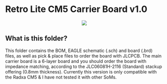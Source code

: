 # Retro Lite CM5 Carrier Board v1.0 

<p align="center">
   <img src="https://i,imgur.com/0A3Rhk7.png"/>
</p>

## What is this folder?
This folder contains the BOM, EAGLE schematic (.sch) and board (.brd) files, as well as pick & place files to order the board with JLCPCB.
The main carrier board is a 6-layer board and you should order the board with impedance matching, according to the JLC06081H-2116 (Standard) stackup offering (0.8mm thickness). 
Currently this version is only compatible with the Radxa CM5 & I have not tested it with other SoMs. 
